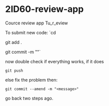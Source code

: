 # 2ID60-review-app
Cource review app Tu_r_eview

To submit new code:
`cd <project root>

git add .

git commit -m "<message>"`

now double check if everything works, if it does

`git push`

else fix the problem then:

`git commit --amend -m "<message>"`

go back two steps ago.

